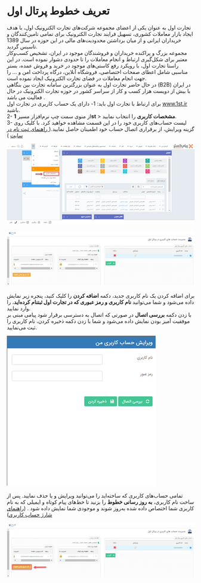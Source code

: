 # تعریف خطوط پرتال اول
 

تجارت اول  به عنوان یکی از اعضای مجموعه شرکت‌های تجارت الکترونیک اول، با هدف ایجاد بازار معاملات کشوری، تسهیل فرایند تجارت الکترونیک برای تمامی تامین‌کنندگان و خریداران ایرانی و از میان برداشتن محدودیت‌های مالی در این حوزه در سال 1389 تاسیس گردید.<br>
مجموعه بزرگ و پراکنده خریداران و فروشندگان موجود در ایران، تشخیص کسب‌وکار معتبر برای شکل‌گیری ارتباط و انجام معاملات را تا حدودی دشوار نموده است. در این راستا تجارت اول، با رویکرد رفع کاستی‌های موجود در خرید و فروش عمده، بستر مناسبی شامل اعطای صفحات اختصاصی، فروشگاه آنلاین، درگاه پرداخت امن و ... را  جهت انجام معاملات در فضای تجارت الکترونیک ایجاد نموده است.<br>
در حال حاضر تجارت اول به عنوان بزرگترین سامانه تجارت بین بنگاهی (B2B) در ایران با بیش از دویست هزار کسب و کار از سراسر کشور در حوزه تجارت الکترونیک در حال فعالیت می باشد .<br>
برای ارتباط با تجارت اول باید:
1-  دارای یک حساب کاربری در تجارت اول  www.1st.ir باشید.<br>
2- از منوی سمت چپ نرم‌افزار مسیر **1st** > **مشخصات کاربری** را انتخاب نمایید.<br>
3- لیست حساب‌های کاربری خود را در این قسمت مشاهده خواهید کرد. با کلیک روی گزینه ویرایش، از برقراری اتصال حساب خود اطمینان حاصل نمایید.([ راهنمای ثبت نام در سایت](https://github.com/1stco/PayamGostarDocs/blob/master/help%202.5.4/1st/nahve-ozviat/nahve_ozviat.md) )

![مشخصات کاربری پرتال اول](1stProfile.png)

![مدیریت حساب‌های کاربری پرتال اول](1stAccountSetting.png)

برای اضافه کردن یک نام کاربری جدید، دکمه **اضافه کردن** را کلیک کنید، پنجره زیر نمایش داده می‌شود و شما می‌توانید **نام کاربری و رمز عبوری که در تجارت اول ثبتنام کرده‌اید**، را وارد نمایید.<br>
با زدن دکمه **بررسی اتصال**  در صورتی که اتصال به دسترسی برقرار شود پیامی مبنی بر موفقیت آمیز بودن نمایش داده می‌شود و شما با زدن دکمه ذخیره کردن، نام کاربری را ثبت می‌نمایید.<br>

![ایجاد حساب کاربری پرتال اول](1stNewAccountCreation.png)

تمامی حساب‌های کاربری که ساخته‌اید را می‌توانید ویرایش و یا حذف نمایید. پس از ساخت نام کاربری، **به روز رسانی خطوط** را بزنید تا خط‌های پیام کوتاه و ایمیلی که به نام کاربری شما اختصاص داده شده به‌روز شوند و موجودی شما نمایش داده شود . ([راهنمای شارژ حساب کاربری](https://github.com/1stco/PayamGostarDocs/blob/master/help%202.5.4/1st/nahve-sharj/nahve-sharj.md))

![به‌روزرسانی خطوط پیامک و ایمیل پرتال اول](1stAccountUpdating.png)


